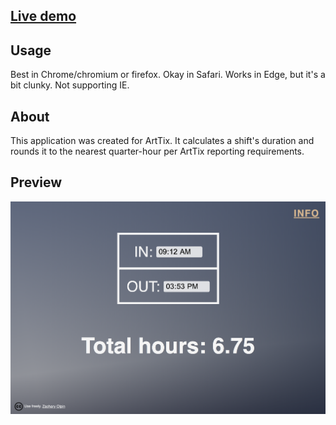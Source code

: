 ## <a href="https://vxxce.github.io/arttix-tc" alt="live demo link">Live demo</a>

## Usage
Best in Chrome/chromium or firefox. Okay in Safari. Works in Edge, but it's a bit clunky. Not supporting IE.

## About
This application was created for ArtTix. It calculates a shift's duration and rounds it to the nearest quarter-hour per ArtTix reporting requirements.

## Preview
<img src="https://github.com/vxxce/arttix-tc/blob/master/public/screenshot.png" alt="screenshot" width="900px"  />
